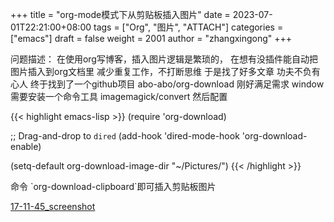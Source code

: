 +++
title = "org-mode模式下从剪贴板插入图片"
date = 2023-07-01T22:21:00+08:00
tags = ["Org", "图片", "ATTACH"]
categories = ["emacs"]
draft = false
weight = 2001
author = "zhangxingong"
+++

问题描述：
在使用org写博客，插入图片逻辑是繁琐的，
在想有没插件能自动把图片插入到org文档里
减少重复工作，不打断思维
于是找了好多文章
功夫不负有心人
终于找到了一个github项目
abo-abo/org-download
刚好满足需求
window需要安装一个命令工具
imagemagick/convert
然后配置

{{< highlight emacs-lisp >}}
(require 'org-download)

;; Drag-and-drop to `dired`
(add-hook 'dired-mode-hook 'org-download-enable)

(setq-default org-download-image-dir "~/Pictures/")
{{< /highlight >}}

命令 \`org-download-clipboard\`即可插入剪贴板图片

[17-11-45_screenshot](/img/17-11-45_screenshot.png)
